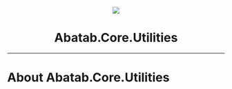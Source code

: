 <!-- This documentation is incomplete. -->

<div align="center">

![](_attachments/Logo/AbatabDocumentationProjectLogo.png)
	<h1>
		Abatab.Core.Utilities
	</h1>
</div>

***

# About Abatab.Core.Utilities